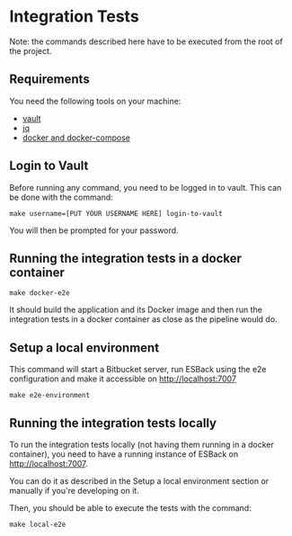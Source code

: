 # Integration Tests

Note: the commands described here have to be executed from the root of the project.

## Requirements

You need the following tools on your machine:

- [vault](https://www.vaultproject.io/)
- [jq](https://stedolan.github.io/jq/)
- [docker and docker-compose](https://www.docker.com/)

## Login to Vault

Before running any command, you need to be logged in to vault. This can be done with the command:

```shell
make username=[PUT YOUR USERNAME HERE] login-to-vault
```

You will then be prompted for your password.

## Running the integration tests in a docker container

```shell
make docker-e2e
```

It should build the application and its Docker image and then run the integration tests in a docker container as close as the pipeline would do.

## Setup a local environment

This command will start a Bitbucket server, run ESBack using the e2e configuration and make it accessible on [http://localhost:7007](http://localhost:7007)

```shell
make e2e-environment
```

## Running the integration tests locally

To run the integration tests locally (not having them running in a docker container), you need to have a running instance of ESBack on [http://localhost:7007](http://localhost:7007).

You can do it as described in the Setup a local environment section or manually if you're developing on it.

Then, you should be able to execute the tests with the command:

```shell
make local-e2e
```
